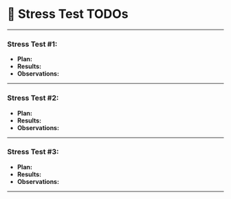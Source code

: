 # 📝 Stress Test TODOs

---

### Stress Test #1:
- **Plan:** 
- **Results:** 
- **Observations:** 

---

### Stress Test #2:
- **Plan:** 
- **Results:** 
- **Observations:** 

---

### Stress Test #3:
- **Plan:** 
- **Results:** 
- **Observations:** 

---
